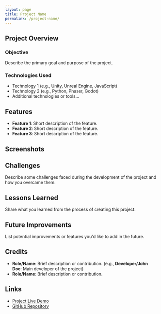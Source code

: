 ```yaml
---
layout: page
title: Project Name
permalink: /project-name/
---
```


## Project Overview

### **Objective**

Describe the primary goal and purpose of the project. 

### **Technologies Used**

- Technology 1 (e.g., Unity, Unreal Engine, JavaScript)
- Technology 2 (e.g., Python, Phaser, Godot)
- Additional technologies or tools...

## Features

- **Feature 1**: Short description of the feature.
- **Feature 2**: Short description of the feature.
- **Feature 3**: Short description of the feature.
  
## Screenshots

<!-- ![Description of screenshot 1](URL-to-screenshot-1.png)
![Description of screenshot 2](URL-to-screenshot-2.png) -->

## Challenges

Describe some challenges faced during the development of the project and how you overcame them.

## Lessons Learned

Share what you learned from the process of creating this project.

## Future Improvements

List potential improvements or features you'd like to add in the future.

## Credits

- **Role/Name**: Brief description or contribution. (e.g., **Developer/John Doe**: Main developer of the project)
- **Role/Name**: Brief description or contribution.

## Links

- [Project Live Demo](#)
- [GitHub Repository](#)

